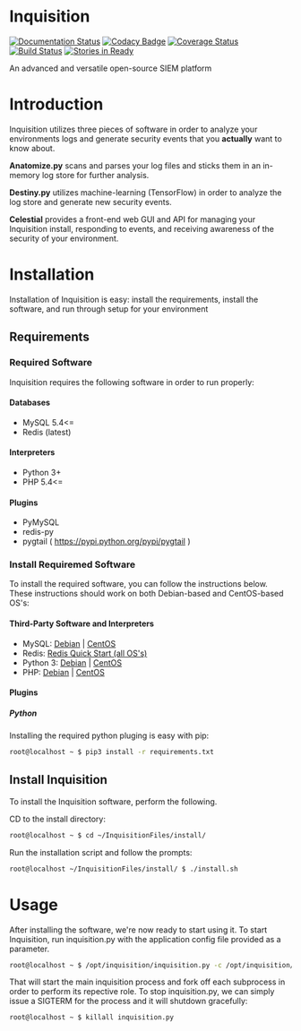 # Inquisition
[![Documentation Status](https://readthedocs.org/projects/inquisition-siem/badge/?version=latest)](http://inquisition-siem.readthedocs.io/en/latest/?badge=latest)
[![Codacy Badge](https://api.codacy.com/project/badge/Grade/528dcd48a63f4ca0b321814d4577aa52)](https://www.codacy.com/app/magneticstain/Inquisition?utm_source=github.com&amp;utm_medium=referral&amp;utm_content=magneticstain/Inquisition&amp;utm_campaign=Badge_Grade)
[![Coverage Status](https://coveralls.io/repos/github/magneticstain/Inquisition/badge.svg?branch=master)](https://coveralls.io/github/magneticstain/Inquisition?branch=master)
[![Build Status](https://travis-ci.org/magneticstain/Inquisition.svg?branch=master)](https://travis-ci.org/magneticstain/Inquisition)
[![Stories in Ready](https://badge.waffle.io/magneticstain/Inquisition.svg?label=ready&title=Ready)](http://waffle.io/magneticstain/Inquisition)

An advanced and versatile open-source SIEM platform

# Introduction
Inquisition utilizes three pieces of software in order to analyze your environments logs and generate security events
that you **actually** want to know about.

**Anatomize.py** scans and parses your log files and sticks them in an in-memory log store for further analysis.

**Destiny.py** utilizes machine-learning (TensorFlow) in order to analyze the log store and generate new security events.

**Celestial** provides a front-end web GUI and API for managing your Inquisition install, responding to events, and receiving
awareness of the security of your environment.

# Installation
Installation of Inquisition is easy: install the requirements, install the software, and run through setup for your environment

## Requirements
### Required Software
Inquisition requires the following software in order to run properly:

#### Databases
* MySQL 5.4<=
* Redis (latest)

#### Interpreters
* Python 3+
* PHP 5.4<=

#### Plugins
* PyMySQL
* redis-py
* pygtail ( https://pypi.python.org/pypi/pygtail )

### Install Requiremed Software
To install the required software, you can follow the instructions below. These instructions should work on both Debian-based
and CentOS-based OS's:

#### Third-Party Software and Interpreters
* MySQL: [Debian](https://www.linode.com/docs/databases/mysql/how-to-install-mysql-on-debian-7) | [CentOS](https://www.linode.com/docs/databases/mysql/how-to-install-mysql-on-centos-7)
* Redis: [Redis Quick Start (all OS's)](https://redis.io/topics/quickstart)
* Python 3: [Debian](https://www.digitalocean.com/community/tutorials/how-to-install-python-3-and-set-up-a-local-programming-environment-on-debian-8) | [CentOS](https://www.digitalocean.com/community/tutorials/how-to-install-python-3-and-set-up-a-local-programming-environment-on-centos-7)
* PHP: [Debian](http://php.net/manual/en/install.unix.debian.php) | [CentOS](http://dev.antoinesolutions.com/php)

#### Plugins
##### Python
Installing the required python pluging is easy with pip:
```bash
root@localhost ~ $ pip3 install -r requirements.txt
```

## Install Inquisition
To install the Inquisition software, perform the following.

CD to the install directory:
```bash
root@localhost ~ $ cd ~/InquisitionFiles/install/
```

Run the installation script and follow the prompts:
```bash
root@localhost ~/InquisitionFiles/install/ $ ./install.sh
```

# Usage
After installing the software, we're now ready to start using it. To start Inquisition, run inquisition.py with the application
config file provided as a parameter.
```bash
root@localhost ~ $ /opt/inquisition/inquisition.py -c /opt/inquisition/conf/main.cfg 
```

That will start the main inquisition process and fork off each subprocess in order to perform its repective role. To stop
inquisition.py, we can simply issue a SIGTERM for the process and it will shutdown gracefully:
```bash
root@localhost ~ $ killall inquisition.py
```